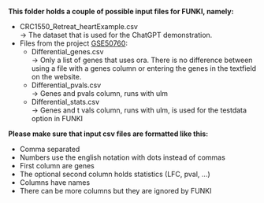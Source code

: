 **This folder holds a couple of possible input files for FUNKI, namely:**   

- CRC1550_Retreat_heartExample.csv  
  -> The dataset that is used for the ChatGPT demonstration.
- Files from the project [GSE50760](https://github.com/adugourd/GSE50760/tree/main/example_inputs):  
  - Differential_genes.csv  
    -> Only a list of genes that uses ora. There is no difference between using a file with a genes column or entering the genes in the textfield on the website. 
  - Differential_pvals.csv  
    -> Genes and pvals column, runs with ulm 
  - Differential_stats.csv  
    -> Genes and t vals column, runs with ulm, is used for the testdata option in FUNKI
      
      
**Please make sure that input csv files are formatted like this:** 

- Comma separated
- Numbers use the english notation with dots instead of commas
- First column are genes
- The optional second column holds statistics (LFC, pval, ...) 
- Columns have names
- There can be more columns but they are ignored by FUNKI
